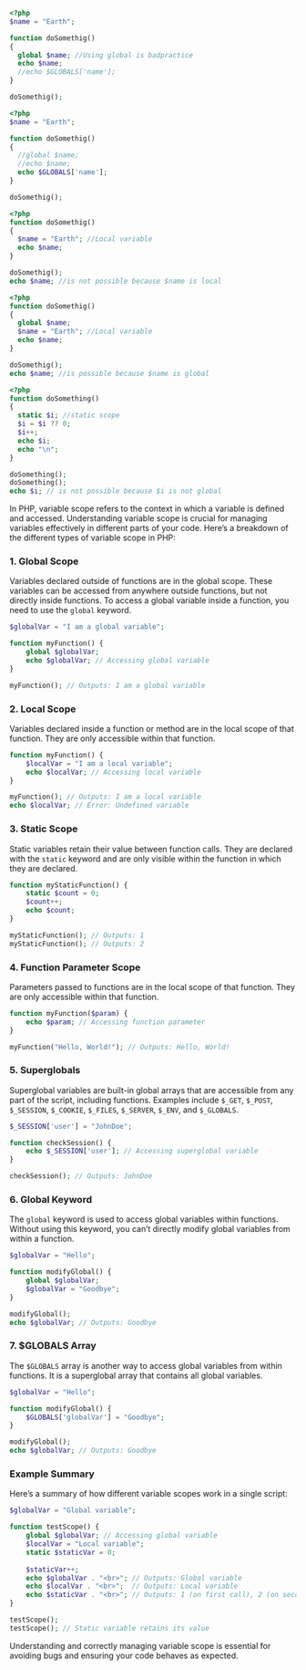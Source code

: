 ```php
<?php
$name = "Earth";

function doSomethig()
{
  global $name; //Using global is badpractice
  echo $name;
  //echo $GLOBALS['name'];
}

doSomethig();
```

```php
<?php
$name = "Earth";

function doSomethig()
{
  //global $name;
  //echo $name;
  echo $GLOBALS['name'];
}

doSomethig();
```

```php
<?php
function doSomethig()
{
  $name = "Earth"; //Local variable
  echo $name;
}

doSomethig();
echo $name; //is not possible because $name is local
```

```php
<?php
function doSomethig()
{
  global $name;
  $name = "Earth"; //Local variable
  echo $name;
}

doSomethig();
echo $name; //is possible because $name is global
```

```php
<?php
function doSomething()
{
  static $i; //static scope
  $i = $i ?? 0;
  $i++;
  echo $i;
  echo "\n";
}

doSomething(); 
doSomething();
echo $i; // is not possible because $i is not global 
```


In PHP, variable scope refers to the context in which a variable is defined and accessed. Understanding variable scope is crucial for managing variables effectively in different parts of your code. Here’s a breakdown of the different types of variable scope in PHP:

### 1. **Global Scope**

Variables declared outside of functions are in the global scope. These variables can be accessed from anywhere outside functions, but not directly inside functions. To access a global variable inside a function, you need to use the `global` keyword.

```php
$globalVar = "I am a global variable";

function myFunction() {
    global $globalVar;
    echo $globalVar; // Accessing global variable
}

myFunction(); // Outputs: I am a global variable
```

### 2. **Local Scope**

Variables declared inside a function or method are in the local scope of that function. They are only accessible within that function.

```php
function myFunction() {
    $localVar = "I am a local variable";
    echo $localVar; // Accessing local variable
}

myFunction(); // Outputs: I am a local variable
echo $localVar; // Error: Undefined variable
```

### 3. **Static Scope**

Static variables retain their value between function calls. They are declared with the `static` keyword and are only visible within the function in which they are declared.

```php
function myStaticFunction() {
    static $count = 0;
    $count++;
    echo $count;
}

myStaticFunction(); // Outputs: 1
myStaticFunction(); // Outputs: 2
```

### 4. **Function Parameter Scope**

Parameters passed to functions are in the local scope of that function. They are only accessible within that function.

```php
function myFunction($param) {
    echo $param; // Accessing function parameter
}

myFunction("Hello, World!"); // Outputs: Hello, World!
```

### 5. **Superglobals**

Superglobal variables are built-in global arrays that are accessible from any part of the script, including functions. Examples include `$_GET`, `$_POST`, `$_SESSION`, `$_COOKIE`, `$_FILES`, `$_SERVER`, `$_ENV`, and `$_GLOBALS`.

```php
$_SESSION['user'] = "JohnDoe";

function checkSession() {
    echo $_SESSION['user']; // Accessing superglobal variable
}

checkSession(); // Outputs: JohnDoe
```

### 6. **Global Keyword**

The `global` keyword is used to access global variables within functions. Without using this keyword, you can’t directly modify global variables from within a function.

```php
$globalVar = "Hello";

function modifyGlobal() {
    global $globalVar;
    $globalVar = "Goodbye";
}

modifyGlobal();
echo $globalVar; // Outputs: Goodbye
```

### 7. **$GLOBALS Array**

The `$GLOBALS` array is another way to access global variables from within functions. It is a superglobal array that contains all global variables.

```php
$globalVar = "Hello";

function modifyGlobal() {
    $GLOBALS['globalVar'] = "Goodbye";
}

modifyGlobal();
echo $globalVar; // Outputs: Goodbye
```

### Example Summary

Here’s a summary of how different variable scopes work in a single script:

```php
$globalVar = "Global variable";

function testScope() {
    global $globalVar; // Accessing global variable
    $localVar = "Local variable";
    static $staticVar = 0;
    
    $staticVar++;
    echo $globalVar . "<br>"; // Outputs: Global variable
    echo $localVar . "<br>";  // Outputs: Local variable
    echo $staticVar . "<br>"; // Outputs: 1 (on first call), 2 (on second call)
}

testScope();
testScope(); // Static variable retains its value
```

Understanding and correctly managing variable scope is essential for avoiding bugs and ensuring your code behaves as expected.
